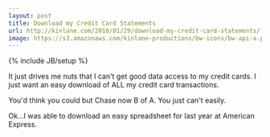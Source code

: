 ```yaml
---
layout: post
title: Download my Credit Card Statements
url: http://kinlane.com/2010/01/29/download-my-credit-card-statements/
image: https://s3.amazonaws.com/kinlane-productions/bw-icons/bw-api-a.png
---
```

{% include JB/setup %}
<p>
     It just drives me nuts that I can't get good data access to my credit cards. I just want an easy download of ALL my credit card transactions.
</p>

<p>
     You'd think you could but Chase now B of A. You just can't easily.
</p>

<p>
     Ok...I was able to download an easy spreadsheet for last year at American Express.
</p>